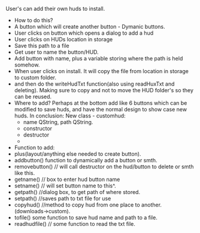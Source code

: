 User's can add their own huds to install.
 - How to do this?
 - A button which will create another button - Dymanic buttons.
 - User clicks on button which opens a dialog to add a hud
 - User clicks on HUDs location in storage
 - Save this path to a file
 - Get user to name the button/HUD.
 - Add button with name, plus a variable storing where the path is held somehow.
 - When user clicks on install. It will copy the file from location in storage to custom folder.
 - and then do the writeHudTxt function(also using readHuxTxt and deleting). Making sure to copy and not to move the HUD folder's so they can be reused.
 - Where to add? Perhaps at the bottom add like 6 buttons which can be modified to save huds, and  have the normal design to show case new huds.
In conclusion:
	New class - customhud:
	- name QString, path QString.
	- constructor
	- destructor
	- 
- Function to add:
- plus(layout/anything else needed to create button).
- addbutton() function to dynamically add a button or smth.
- removebutton() // will call destructor on the hud/button to delete or smth like this.
- getname() // box to enter hud button name
- setname() // will set button name to this^.
- getpath() //dialog box, to get path of where stored.
- setpath() //saves path to txt file for use
- copyhud() //method to copy hud from one place to another. (downloads->custom).
- tofile() some function to save hud name and path to a file. 
- readhudfile() // some function to read the txt file.